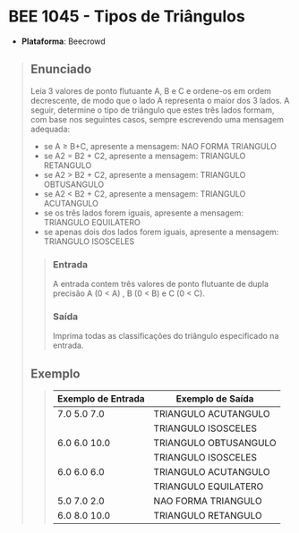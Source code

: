 # BEE 1045 - Tipos de Triângulos

- **Plataforma**: Beecrowd

> ## Enunciado
>
> Leia 3 valores de ponto flutuante A, B e C e ordene-os em ordem decrescente, de modo que o lado A representa o maior dos 3 lados. A seguir, determine o
> tipo de triângulo que estes três lados formam, com base nos seguintes casos,
> sempre escrevendo uma mensagem adequada:
>
> - se A ≥ B+C, apresente a mensagem: NAO FORMA TRIANGULO
> - se A2 = B2 + C2, apresente a mensagem: TRIANGULO RETANGULO
> - se A2 > B2 + C2, apresente a mensagem: TRIANGULO OBTUSANGULO
> - se A2 < B2 + C2, apresente a mensagem: TRIANGULO ACUTANGULO
> - se os três lados forem iguais, apresente a mensagem: TRIANGULO EQUILATERO
> - se apenas dois dos lados forem iguais, apresente a mensagem: TRIANGULO ISOSCELES
>
>
>> ### Entrada
>>
>> A entrada contem três valores de ponto flutuante de dupla precisão
>> A (0 < A) , B (0 < B) e C (0 < C).
>>
>> ### Saída
>>
>> Imprima todas as classificações do triângulo especificado na entrada.
>
> ## Exemplo
>
>> | Exemplo de Entrada | Exemplo de Saída       |
>> | ---                | ----------------       |
>> | 7.0 5.0 7.0        | TRIANGULO ACUTANGULO   |
>> |                    | TRIANGULO ISOSCELES    |
>> | 6.0 6.0 10.0       | TRIANGULO OBTUSANGULO  |
>> |                    | TRIANGULO ISOSCELES    |
>> | 6.0 6.0 6.0        | TRIANGULO ACUTANGULO   |
>> |                    | TRIANGULO EQUILATERO   |
>> | 5.0 7.0 2.0        | NAO FORMA TRIANGULO    |
>> | 6.0 8.0 10.0       | TRIANGULO RETANGULO    |
>
